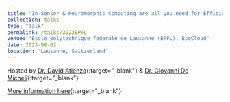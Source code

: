 ```yaml
---
title: "In-Sensor & Neuromorphic Computing are all you need for Efficient Edge Intelligence"
collection: talks
type: "Talk"
permalink: /talks/2023EPFL
venue: "Ecole polytechnique federale de Lausanne (EPFL), EcoCloud"
date: 2023-06-03
location: "Lausanne, Switzerland"
---
```


Hosted by [Dr. David Atienza](https://people.epfl.ch/cgi-bin/people?id=david.atienza&op=bio&lang=en&cvlang=en){:target="_blank"} & [Dr. Giovanni De Micheli](https://si2.epfl.ch/~demichel/){:target="_blank"}

[More information here](https://ecocloud.epfl.ch/2023/06/05/visiting-speaker-on-innovation-for-energy-efficient-deep-learning/){:target="_blank"}



